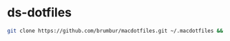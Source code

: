 # ds-dotfiles

```bash
git clone https://github.com/brumbur/macdotfiles.git ~/.macdotfiles && source install.sh
```
